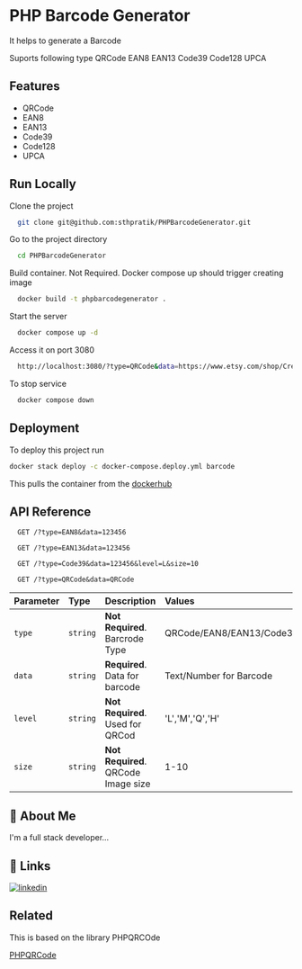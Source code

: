 
# PHP Barcode Generator

It helps to generate a Barcode


Suports following type
QRCode
EAN8
EAN13
Code39
Code128
UPCA






## Features

- QRCode
- EAN8
- EAN13
- Code39
- Code128
- UPCA






## Run Locally

Clone the project

```bash
  git clone git@github.com:sthpratik/PHPBarcodeGenerator.git
```

Go to the project directory

```bash
  cd PHPBarcodeGenerator
```

Build container. Not Required. Docker compose up should trigger creating image

```bash
  docker build -t phpbarcodegenerator .
```

Start the server

```bash
  docker compose up -d
```

Access it on port 3080
```bash
  http://localhost:3080/?type=QRCode&data=https://www.etsy.com/shop/CreateGiftStudio
```

To stop service 
```bash
  docker compose down
```

## Deployment

To deploy this project run

```bash
docker stack deploy -c docker-compose.deploy.yml barcode  
```

This pulls the container from the [dockerhub](https://hub.docker.com/layers/sthpratik/phpbarcodegenerator/latest/images/sha256-e8e0e299d7518e4d846df1aba06a68cf72e7f74cb19c5dc3b29b67fb93c1a344?context=repo)
## API Reference



```http
  GET /?type=EAN8&data=123456
```
```http
  GET /?type=EAN13&data=123456
```
```http
  GET /?type=Code39&data=123456&level=L&size=10
```

```http
  GET /?type=QRCode&data=QRCode
``` 
| Parameter | Type     | Description                | Values |Default|
| :-------- | :------- | :------------------------- | :------| :-----|
| `type` | `string` | **Not Required**. Barcrode Type|QRCode/EAN8/EAN13/Code39/Code128/UPCA|QRCode|
| `data` | `string` | **Required**. Data for barcode | Text/Number for Barcode|http://softechpro.co|
| `level` | `string` | **Not Required**. Used for QRCod |'L','M','Q','H'|L|
| `size` | `string` | **Not Required**. QRCode Image size |1-10|4|




## 🚀 About Me
I'm a full stack developer...


## 🔗 Links
[![linkedin](https://img.shields.io/badge/linkedin-0A66C2?style=for-the-badge&logo=linkedin&logoColor=white)](https://www.linkedin.com/in/pratikshrestha/)



## Related

This is based on the library PHPQRCOde

[PHPQRCode](https://phpqrcode.sourceforge.net/)

